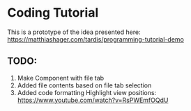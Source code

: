 # Coding Tutorial 
This is a prototype of the idea presented here:
https://matthiashager.com/tardis/programming-tutorial-demo

## TODO:
1. Make Component with file tab
2. Added file contents based on file tab selection
3. Added code formatting
Highlight view positions: https://www.youtube.com/watch?v=RsPWEmfOQdU